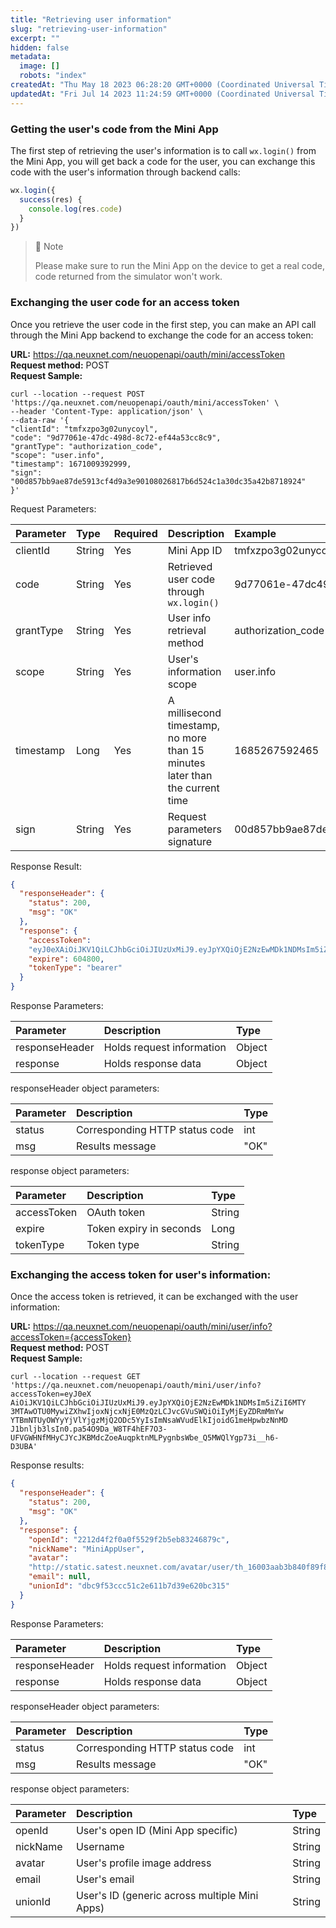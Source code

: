```yaml
---
title: "Retrieving user information"
slug: "retrieving-user-information"
excerpt: ""
hidden: false
metadata: 
  image: []
  robots: "index"
createdAt: "Thu May 18 2023 06:28:20 GMT+0000 (Coordinated Universal Time)"
updatedAt: "Fri Jul 14 2023 11:24:59 GMT+0000 (Coordinated Universal Time)"
---
```

### Getting the user's code from the Mini App

The first step of retrieving the user's information is to call `wx.login()` from the Mini App, you will get back a code for the user, you can exchange this code with the user's information through backend calls:

```javascript
wx.login({
  success(res) {
    console.log(res.code)
  }
})
```

> 📘 Note
> 
> Please make sure to run the Mini App on the device to get a real code, code returned from the simulator won't work.

### Exchanging the user code for an access token

Once you retrieve the user code in the first step, you can make an API call through the Mini App backend to exchange the code for an access token:

**URL:** <https://qa.neuxnet.com/neuopenapi/oauth/mini/accessToken>  
**Request method:** POST  
**Request Sample:**

```curl
curl --location --request POST
'https://qa.neuxnet.com/neuopenapi/oauth/mini/accessToken' \
--header 'Content-Type: application/json' \
--data-raw '{
"clientId": "tmfxzpo3g02unycoyl",
"code": "9d77061e-47dc-498d-8c72-ef44a53cc8c9",
"grantType": "authorization_code",
"scope": "user.info",
"timestamp": 1671009392999,
"sign":
"00d857bb9ae87de5913cf4d9a3e90108026817b6d524c1a30dc35a42b8718924"
}'
```

Request Parameters:

| Parameter | Type   | Required | Description                                                                  | Example                                                          |
| :-------- | :----- | :------- | :--------------------------------------------------------------------------- | :--------------------------------------------------------------- |
| clientId  | String | Yes      | Mini App ID                                                                  | tmfxzpo3g02unycoyl                                               |
| code      | String | Yes      | Retrieved user code through `wx.login()`                                     | 9d77061e-47dc498d-8c72-ef44a53cc8c9                              |
| grantType | String | Yes      | User info retrieval method                                                   | authorization_code                                               |
| scope     | String | Yes      | User's information scope                                                     | user.info                                                        |
| timestamp | Long   | Yes      | A millisecond timestamp, no more than 15 minutes later than the current time | 1685267592465                                                    |
| sign      | String | Yes      | Request parameters signature                                                 | 00d857bb9ae87de5913cf4d9a3e90108026817b6d524c1a30dc35a42b8718924 |

Response Result:

```json
{
  "responseHeader": {
    "status": 200,
    "msg": "OK"
  },
  "response": {
    "accessToken":
    "eyJ0eXAiOiJKV1QiLCJhbGciOiJIUzUxMiJ9.eyJpYXQiOjE2NzEwMDk1NDMsIm5iZiI6MTY3MTAwOTU0MywiZXhwIjoxNjcxNjE0MzQzLCJvcGVuSWQiOiIyMjEyZDRmMmYwYTBmNTUyOWYyYjVlYjgzMjQ2ODc5YyIsImNsaWVudElkIjoidG1meHpwbzNnMDJ1bnljb3lsIn0.pa54O9Da_W8TF4hEF7O3-UFVGWHNfMHyCJYcJKBMdcZoeAuqpktnMLPygnbsWbe_Q5MWQlYgp73i__h6-D3UBA",
    "expire": 604800,
    "tokenType": "bearer"
  }
}
```

Response Parameters:

| Parameter      | Description               | Type   |
| :------------- | :------------------------ | :----- |
| responseHeader | Holds request information | Object |
| response       | Holds response data       | Object |

responseHeader object parameters:

| Parameter | Description                    | Type |
| :-------- | :----------------------------- | :--- |
| status    | Corresponding HTTP status code | int  |
| msg       | Results message                | "OK" |

response object parameters:

| Parameter   | Description             | Type   |
| :---------- | :---------------------- | :----- |
| accessToken | OAuth token             | String |
| expire      | Token expiry in seconds | Long   |
| tokenType   | Token type              | String |

### Exchanging the access token for user's information:

Once the access token is retrieved, it can be exchanged with the user information:

**URL:** <https://qa.neuxnet.com/neuopenapi/oauth/mini/user/info?accessToken={accessToken}>  
**Request method:** POST  
**Request Sample:**

```curl
curl --location --request GET
'https://qa.neuxnet.com/neuopenapi/oauth/mini/user/info?accessToken=eyJ0eX
AiOiJKV1QiLCJhbGciOiJIUzUxMiJ9.eyJpYXQiOjE2NzEwMDk1NDMsIm5iZiI6MTY
3MTAwOTU0MywiZXhwIjoxNjcxNjE0MzQzLCJvcGVuSWQiOiIyMjEyZDRmMmYw
YTBmNTUyOWYyYjVlYjgzMjQ2ODc5YyIsImNsaWVudElkIjoidG1meHpwbzNnMD
J1bnljb3lsIn0.pa54O9Da_W8TF4hEF7O3-
UFVGWHNfMHyCJYcJKBMdcZoeAuqpktnMLPygnbsWbe_Q5MWQlYgp73i__h6-
D3UBA'
```

Response results:

```json
{
  "responseHeader": {
    "status": 200,
    "msg": "OK"
  },
  "response": {
    "openId": "2212d4f2f0a0f5529f2b5eb83246879c",
    "nickName": "MiniAppUser",
    "avatar":
    "http://static.satest.neuxnet.com/avatar/user/th_16003aab3b840f89f8d3b3cf87a84846.jpg",
    "email": null,
    "unionId": "dbc9f53ccc51c2e611b7d39e620bc315"
  }
}
```

Response Parameters:

| Parameter      | Description               | Type   |
| :------------- | :------------------------ | :----- |
| responseHeader | Holds request information | Object |
| response       | Holds response data       | Object |

responseHeader object parameters:

| Parameter | Description                    | Type |
| :-------- | :----------------------------- | :--- |
| status    | Corresponding HTTP status code | int  |
| msg       | Results message                | "OK" |

response object parameters:

| Parameter | Description                                   | Type   |
| :-------- | :-------------------------------------------- | :----- |
| openId    | User's open ID (Mini App specific)            | String |
| nickName  | Username                                      | String |
| avatar    | User's profile image address                  | String |
| email     | User's email                                  | String |
| unionId   | User's ID (generic across multiple Mini Apps) | String |
